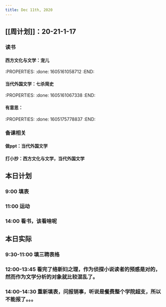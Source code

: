 ```yaml
---
title: Dec 11th, 2020
---
```


## [[周计划]]：20-21-1-17
### 读书
#### 西方文化与文学：宠儿
:PROPERTIES:
:done: 1605161058712
:END:
#### 当代外国文学：七杀简史
:PROPERTIES:
:done: 1605161067338
:END:
#### 有意思：
:PROPERTIES:
:done: 1605175778837
:END:
### 备课相关
#### 做ppt：当代外国文学
#### 打小抄：西方文化与文学，当代外国文学
##
## 本日计划
### 9:00 填表
### 11:00 运动
### 14:00 看书，该看啥呢
## 本日实际
### 9:30-11:00 填三聘表格
### 12:00-13:45 看完了络新妇之理，作为侦探小说读者的预感是对的，然而作为文学分析的对象就比较混乱了。
### 14:00-14:30 重新填表，问报销事，听说是餐费整个学院超支，所以不能报了。。。
###
### 
